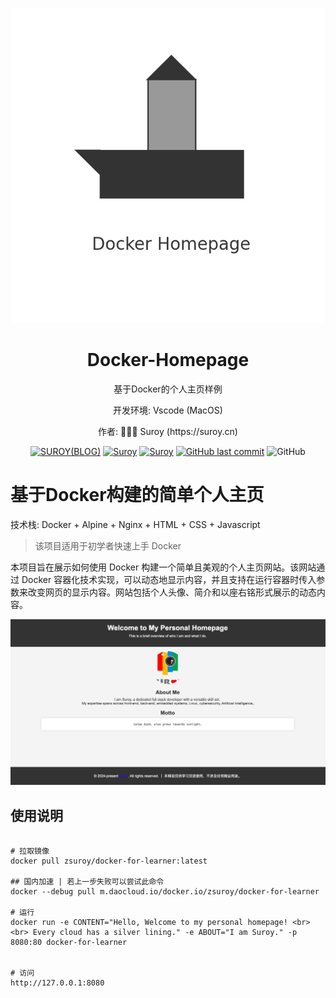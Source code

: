 <!--suppress HtmlDeprecatedAttribute -->

<div align="center">
  <p>
      <img alt="logo" src="https://github.com/zsuroy/docker-for-beginer/blob/master/assets/logo.png?raw=true"/>
  </p>

  <h1>Docker-Homepage</h1>
  <p> 基于Docker的个人主页样例</p>
  <p>开发环境: Vscode (MacOS)  </p>
  <p>作者: 👨🏻‍💻 Suroy (https://suroy.cn) </p>

  <p>
    <a href="https://suroy.cn"><img alt="SUROY(BLOG)" src="https://img.shields.io/website?down_message=FLOWER&label=SUROY&up_color=ff69b4&up_message=DREAM&logo=micro:bit&url=https%3A%2F%2Fsuroy.cn"></a>
    <a href="https://github.com/zsuroy"><img alt="Suroy" src="https://img.shields.io/github/languages/top/zsuroy/docker-for-beginer?style=flat-square"/></a>
    <a href="https://github.com/zsuroy"><img alt="Suroy" src="https://img.shields.io/github/languages/count/zsuroy/docker-for-beginer?style=flat"/></a>
    <a href="https://github.com/zsuroy"><img alt="GitHub last commit" src="https://img.shields.io/github/last-commit/zsuroy/docker-for-beginer"></a>
    <img alt="GitHub" src="https://img.shields.io/github/license/zsuroy/docker-for-beginer">
  </p>
</div>

# 基于Docker构建的简单个人主页

技术栈: Docker + Alpine + Nginx + HTML + CSS + Javascript
> 该项目适用于初学者快速上手 Docker

本项目旨在展示如何使用 Docker 构建一个简单且美观的个人主页网站。该网站通过 Docker 容器化技术实现，可以动态地显示内容，并且支持在运行容器时传入参数来改变网页的显示内容。网站包括个人头像、简介和以座右铭形式展示的动态内容。

![home](assets/home.png)

## 使用说明

```shell

# 拉取镜像
docker pull zsuroy/docker-for-learner:latest

## 国内加速 | 若上一步失败可以尝试此命令
docker --debug pull m.daocloud.io/docker.io/zsuroy/docker-for-learner

# 运行
docker run -e CONTENT="Hello, Welcome to my personal homepage! <br> <br> Every cloud has a silver lining." -e ABOUT="I am Suroy." -p 8080:80 docker-for-learner


# 访问
http://127.0.0.1:8080
```
